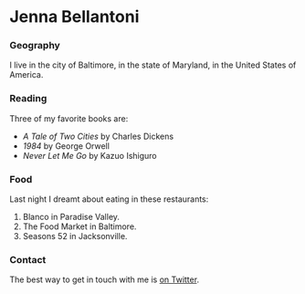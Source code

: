 # Jenna Bellantoni

### Geography

I live in the city of Baltimore, in the state of Maryland, in the United States
of America.

### Reading

Three of my favorite books are:

- *A Tale of Two Cities* by Charles Dickens
- *1984* by George Orwell
- *Never Let Me Go* by Kazuo Ishiguro

### Food

Last night I dreamt about eating in these restaurants:

1. Blanco in Paradise Valley.
2. The Food Market in Baltimore.
3. Seasons 52 in Jacksonville.

### Contact

The best way to get in touch with me is [on Twitter](https://twitter.com/jennachellebell).
